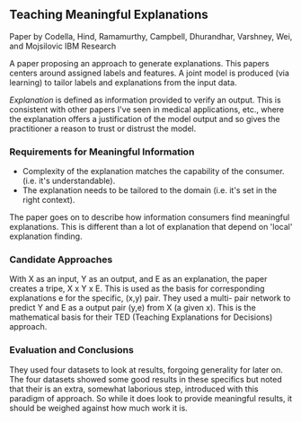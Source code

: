 ## Teaching Meaningful Explanations

Paper by Codella, Hind, Ramamurthy, Campbell, Dhurandhar, Varshney, Wei, and Mojsilovic
IBM Research

A paper proposing an approach to generate explanations.  This papers centers around assigned labels
and features.  A joint model is produced (via learning) to tailor labels and explanations from the
input data.

*Explanation* is defined as information provided to verify an output.  This is consistent with
other papers I've seen in medical applications, etc., where the explanation offers a justification
of the model output and so gives the practitioner a reason to trust or distrust the model.

### Requirements for Meaningful Information
- Complexity of the explanation matches the capability of the consumer. (i.e. it's understandable).
- The explanation needs to be tailored to the domain (i.e. it's set in the right context).

The paper goes on to describe how information consumers find meaningful explanations.  This is different
than a lot of explanation that depend on 'local' explanation finding.

### Candidate Approaches

With X as an input, Y as an output, and E as an explanation, the paper creates a tripe, X x Y x E.  This
is used as the basis for corresponding explanations e for the specific, (x,y) pair.  They used a multi-
pair network to predict Y and E as a output pair (y,e) from X (a given x).  This is the mathematical
basis for their TED (Teaching Explanations for Decisions) approach.

### Evaluation and Conclusions

They used four datasets to look at results, forgoing generality for later on.  The four datasets showed
some good results in these specifics but noted that their is an extra, somewhat laborious step, introduced
with this paradigm of approach.  So while it does look to provide meaningful results, it should be
weighed against how much work it is.  
